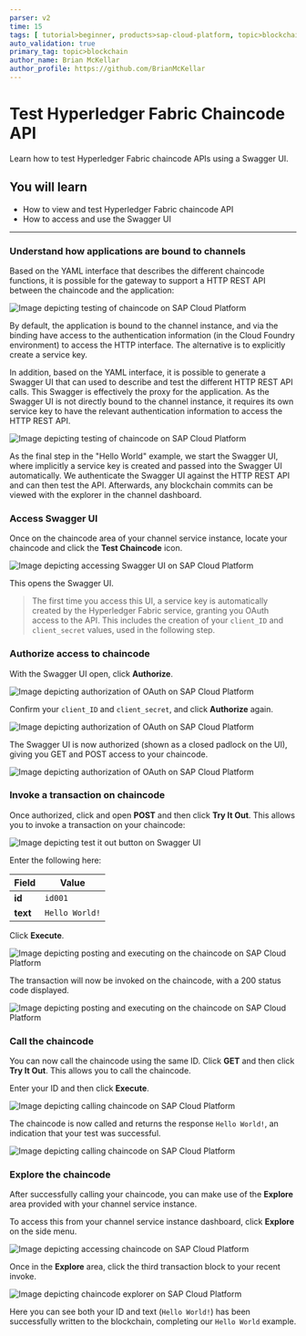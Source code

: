 ```yaml
---
parser: v2
time: 15
tags: [ tutorial>beginner, products>sap-cloud-platform, topic>blockchain, topic>cloud]
auto_validation: true
primary_tag: topic>blockchain
author_name: Brian McKellar
author_profile: https://github.com/BrianMcKellar
---
```


# Test Hyperledger Fabric Chaincode API
<!-- description --> Learn how to test Hyperledger Fabric chaincode APIs using a Swagger UI.

## You will learn
  - How to view and test Hyperledger Fabric chaincode API
  - How to access and use the Swagger UI

---

### Understand how applications are bound to channels


Based on the YAML interface that describes the different chaincode functions, it is possible for the gateway to support a HTTP REST API between the chaincode and the application:

![Image depicting testing of chaincode on SAP Cloud Platform](01--Testing-Overview.png)

By default, the application is bound to the channel instance, and via the binding have access to the authentication information (in the Cloud Foundry environment) to access the HTTP interface. The alternative is to explicitly create a service key.

In addition, based on the YAML interface, it is possible to generate a Swagger UI that can used to describe and test the different HTTP REST API calls. This Swagger is effectively the proxy for the application. As the Swagger UI is not directly bound to the channel instance, it requires its own service key to have the relevant authentication information to access the HTTP REST API.

![Image depicting testing of chaincode on SAP Cloud Platform](02--Testing-Overview.png)

As the final step in the "Hello World" example, we start the Swagger UI, where implicitly a service key is created and passed into the Swagger UI automatically. We authenticate the Swagger UI against the HTTP REST API and can then test the API. Afterwards, any blockchain commits can be viewed with the explorer in the channel dashboard.


### Access Swagger UI


Once on the chaincode area of your channel service instance, locate your chaincode and click the **Test Chaincode** icon.

![Image depicting accessing Swagger UI on SAP Cloud Platform](03--Testing-Access.png)

This opens the Swagger UI.

>The first time you access this UI, a service key is automatically created by the Hyperledger Fabric service, granting you OAuth access to the API. This includes the creation of your `client_ID` and `client_secret` values, used in the following step.


### Authorize access to chaincode


With the Swagger UI open, click **Authorize**.

![Image depicting authorization of OAuth on SAP Cloud Platform](04--Testing-Authorize.png)

Confirm your `client_ID` and `client_secret`, and click **Authorize** again.

![Image depicting authorization of OAuth on SAP Cloud Platform](12--Authorizations.png)

The Swagger UI is now authorized (shown as a closed padlock on the UI), giving you GET and POST access to your chaincode.

![Image depicting authorization of OAuth on SAP Cloud Platform](05--Testing-Posting.png)



### Invoke a transaction on chaincode


Once authorized, click and open **POST** and then click **Try It Out**. This allows you to invoke a transaction on your chaincode:

![Image depicting test it out button on Swagger UI](12--Test.png)

Enter the following here:

Field | Value
-----|------
**id** | `id001`
**text** | `Hello World!`

Click **Execute**.

![Image depicting posting and executing on the chaincode on SAP Cloud Platform](06--Testing-Execute.png)

The transaction will now be invoked on the chaincode, with a 200 status code displayed.

![Image depicting posting and executing on the chaincode on SAP Cloud Platform](09--Testing-Response.png)



### Call the chaincode


You can now call the chaincode using the same ID. Click **GET** and then click **Try It Out**. This allows you to call the chaincode.

Enter your ID and then click **Execute**.

![Image depicting calling chaincode on SAP Cloud Platform](08--Testing-Get.png)

The chaincode is now called and returns the response `Hello World!`, an indication that your test was successful.

![Image depicting calling chaincode on SAP Cloud Platform](07--Testing-Response-Get.png)


### Explore the chaincode


After successfully calling your chaincode, you can make use of the **Explore** area provided with your channel service instance.

To access this from your channel service instance dashboard, click **Explore** on the side menu.

![Image depicting accessing chaincode on SAP Cloud Platform](10--Exploring-Chaincode.png)

Once in the **Explore** area, click the third transaction block to your recent invoke.

![Image depicting chaincode explorer on SAP Cloud Platform](11--Hello-World.png)


Here you can see both your ID and text (`Hello World!`) has been successfully written to the blockchain, completing our `Hello World` example.
